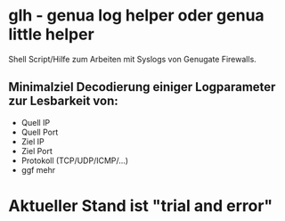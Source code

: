 ﻿# glh - genua log helper oder genua little helper 

Shell Script/Hilfe zum Arbeiten mit Syslogs von Genugate Firewalls. 

## Minimalziel Decodierung einiger Logparameter zur Lesbarkeit von: 
* Quell IP
* Quell Port
* Ziel IP 
* Ziel Port
* Protokoll (TCP/UDP/ICMP/...)
* ggf mehr

# Aktueller Stand ist "trial and error"



